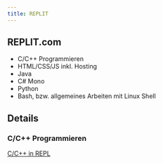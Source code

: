 ```yaml
---
title: REPLIT
---
```




## REPLIT.com



- C/C++ Programmieren
- HTML/CSS/JS inkl. Hosting
- Java
- C# Mono
- Python
- Bash, bzw. allgemeines Arbeiten mit Linux Shell



## Details

### C/C++ Programmieren

[C/C++ in REPL](/Doc/C_1/01_C_tidbits.md)



